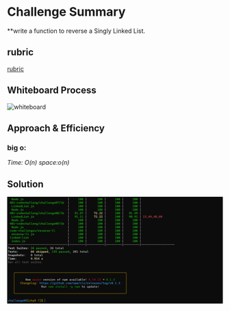 # Challenge Summary

**write a function to reverse a Singly Linked List.

## rubric 
 [rubric](https://docs.google.com/spreadsheets/d/1s35GoN4fOuWe-inQGPR7lkPlKcPQH78rylLf73_rDqg/edit#gid=1448977519)
## Whiteboard Process
<!-- Embedded whiteboard image -->
![whiteboard](./challenge08.jpg)

## Approach & Efficiency
<!-- What approach did you take? Why? What is the Big O space/time for this approach? -->
 ### big o:
 *Time: O(n)*
 *space:o(n)*

## Solution
<!-- Show how to run your code, and examples of it in action -->
![test](./testchallenge9.PNG)